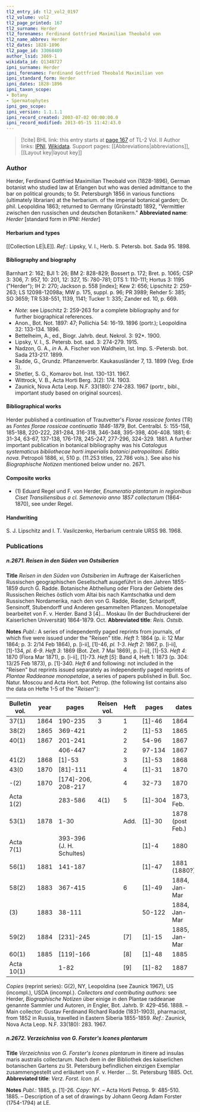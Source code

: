 ```yaml
---
tl2_entry_id: tl2_vol2_0197
tl2_volume: vol2
tl2_page_printed: 167
tl2_surname: Herder
tl2_forenames: Ferdinand Gottfried Maximilian Theobald von
tl2_name_abbrev: Herder
tl2_dates: 1828-1896
tl2_page_id: 33068409
author_lsid: 3869-1
wikidata_id: Q1348727
ipni_surname: Herder
ipni_forenames: Ferdinand Gottfried Theobald Maximilian von
ipni_standard_form: Herder
ipni_dates: 1828-1896
ipni_taxon_scope: 
- Botany
- Spermatophytes
ipni_geo_scope: 
ipni_version: 1.1.1.1
ipni_record_created: 2003-07-02 00:00:00.0
ipni_record_modified: 2013-05-15 11:42:43.0
---
```


> [!cite] BHL link: this entry starts at [page 167](https://www.biodiversitylibrary.org/page/33068409) of TL-2 Vol. II
> Author links: [IPNI](https://www.ipni.org/a/3869-1), [Wikidata](https://www.wikidata.org/wiki/Q1348727). Support pages: [[Abbreviations|abbreviations]], [[Layout key|layout key]]

### Author

Herder, Ferdinand Gottfried Maximilian Theobald von (1828-1896), German botanist who studied law at Erlangen but who was denied admittance to the bar on political grounds; to St. Petersburgh 1856 in various functions (ultimately librarian) at the herbarium. of the imperial botanical garden; Dr. phil. Leopoldina 1863; returned to Germany (Grünstadt) 1892, "Vermittler zwischen den russischen und deutschen Botanikern." 
**Abbreviated name**: *Herder* \[standard form in IPNI: *Herder*\]

#### Herbarium and types

[[Collection LE|LE]].
*Ref*.: Lipsky, V. I., Herb. S. Petersb. bot. Sada 95. 1898.

#### Bibliography and biography

Barnhart 2: 162; BJI 1: 26; BM 2: 828-829; Bossert p. 172; Bret. p. 1065; CSP 3: 306, 7: 957, 10: 201, 12: 327, 15: 780-781; DTS 1: 110-111; Hortus 3: 1195 ("Herder"); IH 2: 270; Jackson p. 558 \[index\]; Kew 2: 656; Lipschitz 2: 259-263; LS 12098-12098a; MW p. 175, suppl. p. 96; PR 3989; Rehder 5: 385; SO 3659; TR 538-551, 1139, 1141; Tucker 1: 335; Zander ed. 10, p. 669.
- *Note*: see Lipschitz 2: 259-263 for a complete bibliography and for further biographical references.
- Anon., Bot. Not. 1897: 47; Pollichia 54: 16-19. 1896 (portr.); Leopoldina 32: 133-134. 1896.
- Bettelheim, A., ed., Biogr. Jahrb. deut. Nekrol. 3: 92\*. 1900.
- Lipsky, V. I., S. Petersb. bot. sad. 3: 274-279. 1915.
- Nadzon, G. A., *in* A. A. Fischer von Waldheim, Ist. Imp. S.-Petersb. bot. Sada 213-217. 1899.
- Radde, G., Grundz. Pflanzenverbr. Kaukasusländer 7, 13. 1899 (Veg. Erde 3).
- Shetler, S. G., Komarov bot. Inst. 130-131. 1967.
- Wittrock, V. B., Acta Horti Berg. 3(2): 174. 1903.
- Zaunick, Nova Acta Leop. N.F. 33(180): 274-283. 1967 (portr., bibl., important study based on original sources).

#### Bibliographical works

Herder published a continuation of Trautvetter's *Florae rossicae fontes* (TR) as *Fontes florae rossicae continuatio 1846-1879*, Bot. Centralbl. 5: 155-158, 185-188, 220-222, 281-284, 316-318, 346-348, 395-398, 406-408. 1881; 6: 31-34, 63-67, 137-138, 176-178, 245-247, 277-296, 324-329. 1881. A further important publication in botanical bibliography was his *Catalogus systematicus bibliothecae horti imperialis botanici petropolitani. Editio nova*. Petropoli 1886, xi, 510 p. (11.253 titles, 22.786 vols.). See also his *Biographische Notizen* mentioned below under no. 2671.

#### Composite works

- (1) Eduard Regel und F. von Herder, *Enumeratio plantarum in regionibus Ciset Transiliensibus a cl. Semenovio anno 1857 collectarum* (1864-1870), see under Regel.

#### Handwriting

S. J. Lipschitz and I. T. Vasilczenko, Herbarium centrale URSS 98. 1968.

### Publications

##### n.2671. Reisen in den Süden von Ostsiberien

**Title**
*Reisen in den Süden von Ostsiberien* im Auftrage der Kaiserlichen Russischen geographischen Gesellschaft ausgeführt in den Jahren 1855-1859 durch G. Radde. Botanische Abtheilung oder Flora der Gebiete des Russischen Reiches östlich vom Altai bis nach Kamtschatka und dem Russischen Nordamerika, nach den von G. Radde, Rieder, Scharipoff, Sensinoff, Stubendorff und Anderen gesammelten Pflanzen. Monopetalae bearbeitet von F. v. Herder. Band 3 \[4\]... Moskau (In der Buchdruckerei der Kaiserlichen Universität) 1864-1879. Oct.
**Abbreviated title**: *Reis. Ostsib.*

**Notes**
*Publ*.: A series of independently paged reprints from journals, of which five were issued under the "Reisen" title.
*Heft 1*: 1864 (p. ii: 12 Mar 1864; p. 3: 2/14 Feb 1864), p. \[i-ii\], \[1\]-46, *pl. 1-3*.
*Heft 2*: 1867, p. \[i-ii\], \[1\]-134, *pl. 6-9*.
*Heft 3*: 1869 (Bot. Zeit. 7 Mai 1869), p. \[i-ii\], \[1\]-53.
*Heft 4*: 1870 (Flora Mar 1871), p. \[i-ii\], \[1\]-73.
*Heft* \[*5*\]: Band 4, Heft 1: 1873 (p. 304: 13/25 Feb 1873), p. \[1\]-340.
*Heft 6* and following: not included in the "Reisen" but reprints issued separately as independently paged reprints of *Plantae Raddeanae monopetalae*, a series of papers published in Bull. Soc. Natur. Moscou and Acta Hort. bot. Petrop. (the following list contains also the data on Hefte 1-5 of the "*Reisen*"):

|Bulletin vol.	|year	|pages	|Reisen vol.	|Heft	|pages	|dates|
|---	|---	|---	|---	|---	|---	|---	|
|37(1)	|1864	|190-235	|3	|1	|\[1\]-46	|1864|
|38(2)	|1865	|369-421	|	|2	|\[1\]-53	|1865|
|40(1)	|1867	|201-241	|	|2	|54-96	|1867|
|	|	|406-447	|	|2	|97-134	|1867|
|41(2)	|1868	|\[1\]-53	|	|3	|\[1\]-53	|1868|
|43(0	|1870	|\[81\]-111	|	|4	|\[1\]-31	|1870|
|-(2)	|1870	|\[174\]-206, 208-217	|	|4	|32-73	|1870|
|Acta 1(2)	|	|283-586	|4(1)	|5	|\[1\]-304	|1873, Feb.|
|53(1)	|1878	|1-30	|	|Add.	|\[1\]-30	|1878 (post Feb.)|
|Acta 7(1)	|	|393-396 (J. H. Schultes)	|	|	|\[1\]-4	|1880|
|56(1)	|1881	|141-187	|	|	|\[1\]-47	|1881 (1880?)|
|58(2)	|1883	|367-415	|	|6	|\[1\]-49	|1884, Jan-Mar|
|(3)	|1883	|38-111	|	|	|50-122	|1884, Jan-Mar|
|59(2)	|1884	|\[231\]-245	|	|\[7\]	|\[1\]-15	|1885, Jan-Mar|
|60(1)	|1885	|\[119\]-166	|	|\[8\]	|\[1\]-48	|1885|
|Acta 10(1)	|	|1-82	|	|\[9\]	|\[1\]-82	|1887|

*Copies* (reprint series): G(2), NY, Leopoldina (see Zaunick 1967), US (incompl.), USDA (incompl.).
*Collectors and contributing authors*: see Herder, *Biographische Notizen* über einige in den Plantae raddeanae genannte Sammler und Autoren, *in* Engler, Bot. Jahrb. 9: 429-456. 1888. – Main collector: Gustav Ferdinand Richard Radde (1831-1903), pharmacist, from 1852 in Russia, travelled in Eastern Siberia 1855-1859.
*Ref*.: Zaunick, Nova Acta Leop. N.F. 33(180): 283. 1967.

##### n.2672. Verzeichniss von G. Forster's Icones plantarum

**Title**
*Verzeichniss von G. Forster's Icones plantarum* in itinere ad insulas maris australis collectarum. Nach dem in der Bibliothek des kaiserlichen botanischen Gartens zu St. Petersburg befindlichen einzigen Exemplar zusammengestellt und erläutert von F. v. Herder ... St. Petersburg 1885. Oct.
**Abbreviated title**: *Verz. Forst. Icon. pl.*

**Notes**
*Publ*.: 1885, p. \[1\]-26. *Copy*: NY. – Acta Horti Petrop. 9: 485-510. 1885. – Description of a set of drawings by Johann Georg Adam Forster (1754-1794) at LE.

